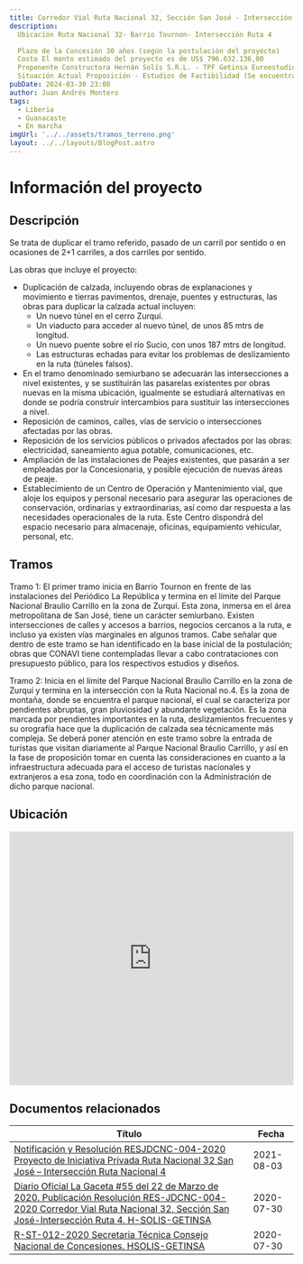 ```yaml
---
title: Corredor Vial Ruta Nacional 32, Sección San José - Intersección Ruta 4
description: 
  Ubicación Ruta Nacional 32- Barrio Tournon- Intersección Ruta 4

  Plazo de la Concesión 30 años (según la postulación del proyecto)
  Costo El monto estimado del proyecto es de US$ 796.632.136,00
  Proponente Constructora Hernán Solís S.R.L. - TPF Getinsa Euroestudios S.L.
  Situación Actual Proposición - Estudios de Factibilidad (Se encuentra en análisis de la Junta Directiva del CNC, si se aprueba el reinicio del cómputo del plazo para realizar los estudios de factibilidad en la Etapa de Proposición).
pubDate: 2024-03-30 23:08
author: Juan Andrés Montero
tags:
  - Liberia
  - Guanacaste
  - En marcha
imgUrl: '../../assets/tramos_terreno.png'
layout: ../../layouts/BlogPost.astro
---
```



# Información del proyecto
## Descripción

Se trata de duplicar el tramo referido, pasado de un carril por sentido o en ocasiones de 2+1 carriles, a dos carriles por sentido.

Las obras que incluye el proyecto:


- Duplicación de calzada, incluyendo obras de explanaciones y movimiento e tierras pavimentos, drenaje, puentes y estructuras, las obras para duplicar la calzada actual incluyen:
  - Un nuevo túnel en el cerro Zurquí.
  - Un viaducto para acceder al nuevo túnel, de unos 85 mtrs de longitud.
  - Un nuevo puente sobre el río Sucio, con unos 187 mtrs de longitud.
  - Las estructuras echadas para evitar los problemas de deslizamiento en la ruta (túneles falsos).
- En el tramo denominado semiurbano se adecuarán las intersecciones a nivel existentes, y se sustituirán las pasarelas existentes por obras nuevas en la misma ubicación, igualmente se estudiará alternativas en donde se podría construir intercambios para sustituir las intersecciones a nivel.
- Reposición de caminos, calles, vías de servicio o intersecciones afectadas por las obras.
- Reposición de los servicios públicos o privados afectados por las obras: electricidad, saneamiento agua potable, comunicaciones, etc.
- Ampliación de las instalaciones de Peajes existentes, que pasarán a ser empleadas por la Concesionaria, y posible ejecución de nuevas áreas de peaje.
- Establecimiento de un Centro de Operación y Mantenimiento vial, que aloje los equipos y personal necesario para asegurar las operaciones de conservación, ordinarias y extraordinarias, así como dar respuesta a las necesidades operacionales de la ruta. Este Centro dispondrá del espacio necesario para almacenaje, oficinas, equipamiento vehícular, personal, etc.

## Tramos 
Tramo 1: El primer tramo inicia en Barrio Tournon en frente de las instalaciones del Periódico La República y termina en el límite del Parque Nacional Braulio Carrillo en la zona de Zurquí. Esta zona, inmersa en el área metropolitana de San José, tiene un carácter semiurbano. Existen intersecciones de calles y accesos a barrios, negocios cercanos a la ruta, e incluso ya existen vías marginales en algunos tramos. Cabe señalar que dentro de este tramo se han identificado en la base inicial de la postulación; obras que CONAVI tiene contempladas llevar a cabo contrataciones con presupuesto público, para los respectivos estudios y diseños.

Tramo 2: Inicia en el límite del Parque Nacional Braulio Carrillo en la zona de Zurquí y termina en la intersección con la Ruta Nacional no.4. Es la zona de montaña, donde se encuentra el parque nacional, el cual se caracteriza por pendientes abruptas, gran pluviosidad y abundante vegetación. Es la zona marcada por pendientes importantes en la ruta, deslizamientos frecuentes y su orografía hace que la duplicación de calzada sea técnicamente más compleja. Se deberá poner atención en este tramo sobre la entrada de turistas que visitan diariamente al Parque Nacional Braulio Carrillo, y así en la fase de proposición tomar en cuenta las consideraciones en cuanto a la infraestructura adecuada para el acceso de turistas nacionales y extranjeros a esa zona, todo en coordinación con la Administración de dicho parque nacional.

## Ubicación

<iframe src="https://www.google.com/maps/embed?pb=!1m18!1m12!1m3!1d9581.33426912457!2d-83.9005634061641!3d10.212396637036868!2m3!1f0!2f0!3f0!3m2!1i1024!2i768!4f13.1!3m3!1m2!1s0x8fa0c0bf31e168c1%3A0x4756871bbcfff406!2sCtra.%20Braulio%20Carrillo%2C%20Costa%20Rica!5e1!3m2!1ses-419!2sus!4v1711864298335!5m2!1ses-419!2sus" width="100%" height="450" style="border:0;" allowfullscreen="" loading="lazy" referrerpolicy="no-referrer-when-downgrade"></iframe>

## Documentos relacionados 

|Título|Fecha|
|--------|--------|
|    [ Notificación y Resolución RESJDCNC-004-2020 Proyecto de Iniciativa Privada Ruta Nacional 32 San José – Intersección Ruta Nacional 4	](https://www.cnc.go.cr/archivos/139/Ruta-32/526/Notificacion-y-Resolucion-RESJDCNC-004-2020-Proyecto-de-Iniciativa-Privada-Ruta-Nacional-32-San-Jose--Interseccion-Ruta-Nacional-4.pdf)    |    2021-08-03    |
|    [Diario Oficial La Gaceta #55 del 22 de Marzo de 2020. Publicación Resolución RES-JDCNC-004-2020 Corredor Vial Ruta Nacional 32, Sección San José-Intersección Ruta 4. H-SOLIS-GETINSA](https://www.cnc.go.cr/archivos/139/Ruta-32/258/Diario-Oficial-La-Gaceta-55-del-22-de-Marzo-de-2020-Publicacion-Resolucion-RES-JDCNC-004-2020-Corredor-Vial-Ruta-Nacional-32-Seccion-San-Jose-Interseccion-Ruta-4-H-SOLIS-GETINSA.pdf)    |    	2020-07-30    |
|    [R-ST-012-2020 Secretaria Técnica Consejo Nacional de Concesiones. HSOLIS-GETINSA](https://www.cnc.go.cr/archivos/139/Ruta-32/256/R-ST-012-2020-Secretaria-Tecnica-Consejo-Nacional-de-Concesiones-HSOLIS-GETINSA.pdf)    |    	2020-07-30    |